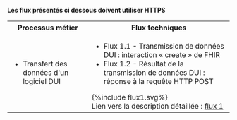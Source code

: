 **Les flux présentés ci dessous doivent utiliser HTTPS**

<table style="width:100%">
  <tr>
    <th>Processus métier</th>
    <th>Flux techniques</th>
  </tr>
  <tr>
    <td rowspan="2">
      <ul>
      <li>Transfert des données d'un logiciel DUI</li>
      </ul>
    </td>
    <td>
      <ul>
      <li>Flux 1.1 - Transmission de données DUI : interaction « create » de FHIR</li>
      <li>Flux 1.2 - Résultat de la transmission de données DUI : réponse à la requête HTTP POST</li>
      </ul>
      {%include flux1.svg%} <br>
      Lien vers la description détaillée : <a href="description_flux_1_transmission_donnees_dui.html">flux 1</a>
    </td>
  </tr>
</table>